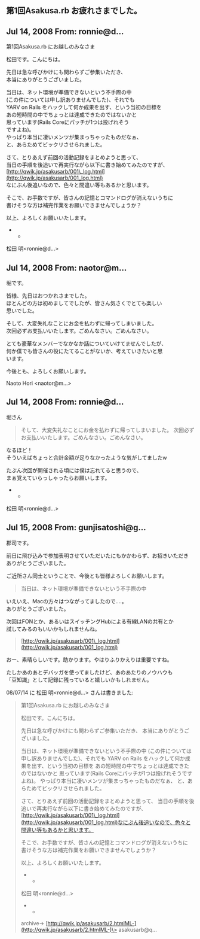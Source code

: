 ## 第1回Asakusa.rb お疲れさまでした。

## Jul 14, 2008 From: ronnie@d...

第1回Asakusa.rb にお越しのみなさま

松田です。こんにちは。

先日は急な呼びかけにも関わらずご参集いただき、  
本当にありがとうございました。

当日は、ネット環境が準備できないという不手際の中  
(この件については申し訳ありませんでした)、それでも  
YARV on Rails をハックして何か成果を出す、という当初の目標を  
あの短時間の中でちょっとは達成できたのではないかと  
思っています(Rails Coreにパッチが1つは投げれそう   
ですよね)。  
やっぱり本当に凄いメンツが集まっちゃったものだなぁ、  
と、あらためてビックリさせられました。

さて、とりあえず前回の活動記録をまとめようと思って、  
当日の手順を後追いで再実行ながら以下に書き始めてみたのですが、  
[http://qwik.jp/asakusarb/001\_log.html](http://qwik.jp/asakusarb/001_log.html)  
なにぶん後追いなので、色々と間違い等もあるかと思います。

そこで、お手数ですが、皆さんの記憶とコマンドログが消えないうちに  
書けそうな方は補完作業をお願いできませんでしょうか？

以上、よろしくお願いいたします。

- -

松田 明\<ronnie@d...\>

## Jul 14, 2008 From: naotor@m...

堀です。

皆様、先日はおつかれさまでした。  
ほとんどの方は初めましてでしたが、皆さん気さくでとても楽しい   
思いでした。

そして、大変失礼なことにお金を払わずに帰ってしまいました。  
次回必ずお支払いいたします。ごめんなさい。ごめんなさい。

とても豪華なメンバーでなかなか話についていけてませんでしたが、  
何か僕でも皆さんの役にたてることがないか、考えていきたいと思   
います。

今後とも、よろしくお願いします。

Naoto Hori \<naotor@m...\>

## Jul 14, 2008 From: ronnie@d...

堀さん

> そして、大変失礼なことにお金を払わずに帰ってしまいました。 次回必ずお支払いいたします。ごめんなさい。ごめんなさい。

なるほど！  
そういえばちょっと合計金額が足りなかったような気がしてましたw

たぶん次回が開催される頃には僕は忘れてると思うので、  
まぁ覚えていらっしゃったらお願いします。

- -

松田 明\<ronnie@d...\>

## Jul 15, 2008 From: gunjisatoshi@g...

郡司です。

前日に飛び込みで参加表明させていただいたにもかかわらず、お招きいただき  
ありがとうございました。

ご近所さん同士ということで、今後とも皆様よろしくお願いします。

> 当日は、ネット環境が準備できないという不手際の中

いえいえ、Macの方々はつながってましたので‥‥。  
ありがとうございました。

次回はFONとか、あるいはスイッチングHubによる有線LANの共有とか  
試してみるのもいいかもしれませんね。

> [http://qwik.jp/asakusarb/001\_log.html](http://qwik.jp/asakusarb/001_log.html)

おー、素晴らしいです。助かります。やはりふりかえりは重要ですね。

たしかあのあとデバッガを使ってましたけど、あのあたりのノウハウも  
「豆知識」として記録に残っていると嬉しいかもしれません。

08/07/14 に 松田 明\<ronnie@d...\> さんは書きました:

> 第1回Asakusa.rb にお越しのみなさま
> 
> 松田です。こんにちは。
> 
> 先日は急な呼びかけにも関わらずご参集いただき、 本当にありがとうございました。
> 
> 当日は、ネット環境が準備できないという不手際の中 (この件については申し訳ありませんでした)、それでも YARV on Rails をハックして何か成果を出す、という当初の目標を あの短時間の中でちょっとは達成できたのではないかと 思っています(Rails Coreにパッチが1つは投げれそうですよね)。 やっぱり本当に凄いメンツが集まっちゃったものだなぁ、 と、あらためてビックリさせられました。
> 
> さて、とりあえず前回の活動記録をまとめようと思って、 当日の手順を後追いで再実行ながら以下に書き始めてみたのですが、[http://qwik.jp/asakusarb/001\_log.html](http://qwik.jp/asakusarb/001_log.html)なにぶん後追いなので、色々と間違い等もあるかと思います。
> 
> そこで、お手数ですが、皆さんの記憶とコマンドログが消えないうちに 書けそうな方は補完作業をお願いできませんでしょうか？
> 
> 以上、よろしくお願いいたします。
> 
> - -
> 
> 松田 明\<ronnie@d...\>
> 
> - -
> 
> archive-\> [http://qwik.jp/asakusarb/2.htmlML-](http://qwik.jp/asakusarb/2.htmlML-)\> asakusarb@q...
